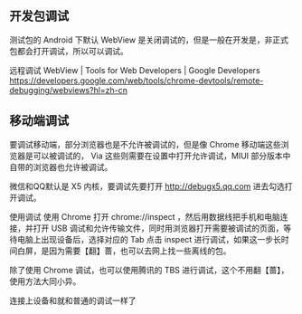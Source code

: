 ## 开发包调试
测试包的 Android 下默认 WebView 是关闭调试的，但是一般在开发是，非正式包都会打开调试，所以可以调试。

远程调试 WebView | Tools for Web Developers | Google Developers https://developers.google.com/web/tools/chrome-devtools/remote-debugging/webviews?hl=zh-cn

## 移动端调试
要调试移动端，部分浏览器也是不允许被调试的，但是像 Chrome 移动端这些浏览器是可以被调试的， Via 这些则需要在设置中打开允许调试，MIUI 部分版本中自带的浏览器也允许被调试。

微信和QQ默认是 X5 内核，要调试先要打开 http://debugx5.qq.com 进去勾选打开调试。

使用调试
使用 Chrome 打开 chrome://inspect ，然后用数据线把手机和电脑连接，并打开 USB 调试和允许传输文件，同时用浏览器打开需要被调试的页面，等待电脑上出现设备后，选择对应的 Tab 点击 inspect 进行调试，如果这一步长时间白屏，是因为需要【翻】蔷，也可以去网上找一些离线的包。

除了使用 Chrome 调试，也可以使用腾讯的 TBS 进行调试，这个不用翻【蔷】，使用方法大同小异。

连接上设备和就和普通的调试一样了